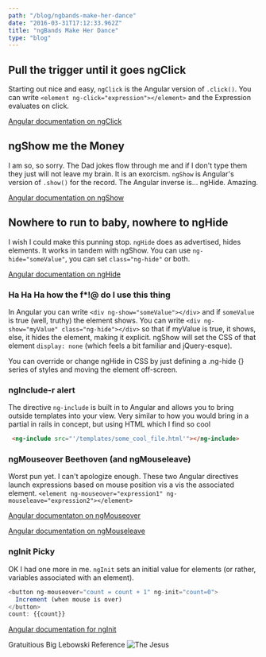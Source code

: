 ```yaml
---
path: "/blog/ngbands-make-her-dance"
date: "2016-03-31T17:12:33.962Z"
title: "ngBands Make Her Dance"
type: "blog"
---
```


## Pull the trigger until it goes ngClick
Starting out nice and easy, `ngClick` is the Angular version of `.click()`. You can write `<element ng-click="expression"></element>` and the Expression evaluates on click.

[Angular documentation on ngClick](https://docs.angularjs.org/api/ng/directive/ngClick)

## ngShow me the Money
I am so, so sorry. The Dad jokes flow through me and if I don't type them they just will not leave my brain. It is an exorcism. `ngShow` is Angular's version of `.show()` for the record. The Angular inverse is... ngHide. Amazing.

[Angular documentation on ngShow](https://docs.angularjs.org/api/ng/directive/ngShow)

## Nowhere to run to baby, nowhere to ngHide
I wish I could make this punning stop. `ngHide` does as advertised, hides elements. It works in tandem with ngShow. You can use `ng-hide="someValue"`, you can set `class="ng-hide"` or both.

[Angular documentation on ngHide](https://docs.angularjs.org/api/ng/directive/ngHide)

### Ha Ha Ha how the f*!@ do I use this thing
In Angular you can write `<div ng-show="someValue"></div>` and if `someValue` is true (well, truthy) the element shows. You can write `<div ng-show="myValue" class="ng-hide"></div>` so that if myValue is true, it shows, else, it hides the element, making it explicit.  ngShow will set the CSS of that element `display: none` (which feels a bit familiar and jQuery-esque).

You can override or change ngHide in CSS by just defining a .ng-hide {} series of styles and moving the element off-screen.

### ngInclude-r alert
The directive `ng-include` is built in to Angular and allows you to bring  outside templates into your view. Very similar to how you would bring in a partial in rails in concept, but using HTML which I find so cool

```html
 <ng-include src="'/templates/some_cool_file.html'"></ng-include>
```

### ngMouseover Beethoven (and ngMouseleave)
 Worst pun yet. I can't apologize enough. These two Angular directives launch expressions based on mouse position vis a vis the associated element. `<element ng-mouseover="expression1" ng-mouseleave="expression2"></element>`

[Angular documentaton on ngMouseover](https://docs.angularjs.org/api/ng/directive/ngMouseover)

[Angular documentation on ngMouseleave](https://docs.angularjs.org/api/ng/directive/ngMouseleave)

### ngInit Picky
OK I had one more in me. `ngInit` sets an initial value for elements (or rather,  variables associated with an element).

```javascript
<button ng-mouseover="count = count + 1" ng-init="count=0">
  Increment (when mouse is over)
</button>
count: {{count}}
```

[Angular documentation for ngInit](https://docs.angularjs.org/api/ng/directive/ngInit)

Gratuitious Big Lebowski Reference ![The Jesus](http://assets.sbnation.com/imported_assets/81090/jesus_medium.jpg)
